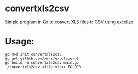 # convertxls2csv
Simple program in Go to convert XLS files to CSV using excelize

# Usage:

```
go mod init convertxls2csv
go get github.com/xuri/excelize/v2
go build -o convertxls2csv main.go
./convertxls2csv <file.xlsx> FOLDER
```
